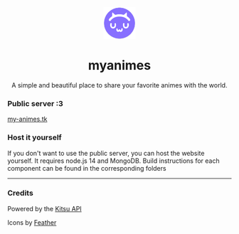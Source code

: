 <p align="center">
  <img width="72" height="72" src="myanimes/wwwroot/Icon.png?raw=true">
  <h1 align="center">myanimes</h1>
</p>

<p align="center">A simple and beautiful place to share your favorite animes with the world.</p>

### Public server :3
 [my-animes.tk](https://my-animes.tk/)

### Host it yourself
If you don't want to use the public server, you can host the website yourself. It requires node.js 14 and MongoDB. Build instructions for each component can be found in the corresponding folders

---

### Credits
Powered by the [Kitsu API](https://github.com/hummingbird-me)

Icons by [Feather](https://feathericons.com)
